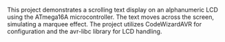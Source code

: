 This project demonstrates a scrolling text display on an alphanumeric LCD using the ATmega16A microcontroller. The text moves across the screen, simulating a marquee effect. The project utilizes CodeWizardAVR for configuration and the avr-libc library for LCD handling.

